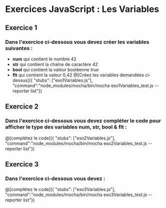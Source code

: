 # Exercices JavaScript : Les Variables
## Exercice 1
### Dans l'exercice ci-dessous vous devez créer les variables suivantes :
- **num** qui contient le nombre 42
- **str** qui contient la chaîne de caractère *42*
- **bool** qui contient la valeur booléenne *true*
- **flt** qui contient la valeur 0,42
@[Créez les variables demandées ci-dessus]({ "stubs": ["exo1Variables.js"], "command":"node_modules/mocha/bin/mocha exo1Variables_test.js --reporter list"})
## Exercice 2
### Dans l'exercice ci-dessous vous devez compléter le code pour afficher le type des variables num, str, bool & flt :
@[complétez le code]({ "stubs": ["exo2Variables.js"], "command":"node_modules/mocha/bin/mocha exo2Variables_test.js --reporter list"})
## Exercice 3
### Dans l'exercice ci-dessous vous devez  :
@[complétez le code]({ "stubs": ["exo3Variables.js"], "command":"node_modules/mocha/bin/mocha exo3Variables_test.js --reporter list"})
